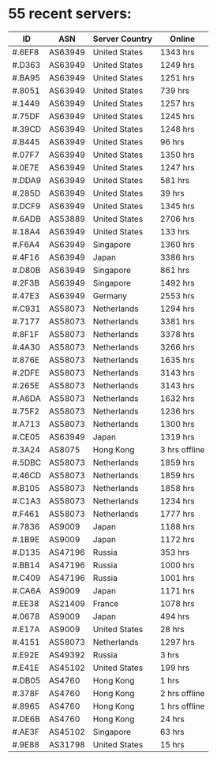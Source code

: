 # 55 recent servers:

| ID | ASN | Server Country | Online |
| ------ | ------ | ------ | ------ |
| #.6EF8 | AS63949 | United States | 1343 hrs |
| #.D363 | AS63949 | United States | 1249 hrs |
| #.BA95 | AS63949 | United States | 1251 hrs |
| #.8051 | AS63949 | United States | 739 hrs |
| #.1449 | AS63949 | United States | 1257 hrs |
| #.75DF | AS63949 | United States | 1245 hrs |
| #.39CD | AS63949 | United States | 1248 hrs |
| #.B445 | AS63949 | United States | 96 hrs |
| #.07F7 | AS63949 | United States | 1350 hrs |
| #.0E7E | AS63949 | United States | 1247 hrs |
| #.DDA9 | AS63949 | United States | 581 hrs |
| #.285D | AS63949 | United States | 39 hrs |
| #.DCF9 | AS63949 | United States | 1345 hrs |
| #.6ADB | AS53889 | United States | 2706 hrs |
| #.18A4 | AS63949 | United States | 133 hrs |
| #.F6A4 | AS63949 | Singapore | 1360 hrs |
| #.4F16 | AS63949 | Japan | 3386 hrs |
| #.D80B | AS63949 | Singapore | 861 hrs |
| #.2F3B | AS63949 | Singapore | 1492 hrs |
| #.47E3 | AS63949 | Germany | 2553 hrs |
| #.C931 | AS58073 | Netherlands | 1294 hrs |
| #.7177 | AS58073 | Netherlands | 3381 hrs |
| #.8F1F | AS58073 | Netherlands | 3378 hrs |
| #.4A30 | AS58073 | Netherlands | 3266 hrs |
| #.876E | AS58073 | Netherlands | 1635 hrs |
| #.2DFE | AS58073 | Netherlands | 3143 hrs |
| #.265E | AS58073 | Netherlands | 3143 hrs |
| #.A6DA | AS58073 | Netherlands | 1632 hrs |
| #.75F2 | AS58073 | Netherlands | 1236 hrs |
| #.A713 | AS58073 | Netherlands | 1300 hrs |
| #.CE05 | AS63949 | Japan | 1319 hrs |
| #.3A24 | AS8075 | Hong Kong | 3 hrs offline |
| #.5DBC | AS58073 | Netherlands | 1859 hrs |
| #.46CD | AS58073 | Netherlands | 1859 hrs |
| #.B105 | AS58073 | Netherlands | 1858 hrs |
| #.C1A3 | AS58073 | Netherlands | 1234 hrs |
| #.F461 | AS58073 | Netherlands | 1777 hrs |
| #.7836 | AS9009 | Japan | 1188 hrs |
| #.1B9E | AS9009 | Japan | 1172 hrs |
| #.D135 | AS47196 | Russia | 353 hrs |
| #.BB14 | AS47196 | Russia | 1000 hrs |
| #.C409 | AS47196 | Russia | 1001 hrs |
| #.CA6A | AS9009 | Japan | 1171 hrs |
| #.EE38 | AS21409 | France | 1078 hrs |
| #.0678 | AS9009 | Japan | 494 hrs |
| #.E17A | AS9009 | United States | 28 hrs |
| #.4151 | AS58073 | Netherlands | 1297 hrs |
| #.E92E | AS49392 | Russia | 3 hrs |
| #.E41E | AS45102 | United States | 199 hrs |
| #.DB05 | AS4760 | Hong Kong | 1 hrs |
| #.378F | AS4760 | Hong Kong | 2 hrs offline |
| #.8965 | AS4760 | Hong Kong | 1 hrs offline |
| #.DE6B | AS4760 | Hong Kong | 24 hrs |
| #.AE3F | AS45102 | Singapore | 63 hrs |
| #.9E88 | AS31798 | United States | 15 hrs |

